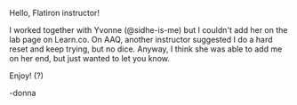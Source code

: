Hello, Flatiron instructor!

I worked together with Yvonne (@sidhe-is-me) but I couldn't add her on the lab page on Learn.co.
On AAQ, another instructor suggested I do a hard reset and keep trying, but no dice.
Anyway, I think she was able to add me on her end, but just wanted to let you know.

Enjoy! (?)

-donna
